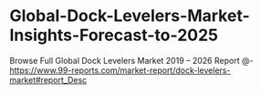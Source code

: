 # Global-Dock-Levelers-Market-Insights-Forecast-to-2025
Browse Full Global Dock Levelers Market 2019 – 2026 Report @-https://www.99-reports.com/market-report/dock-levelers-market#report_Desc
